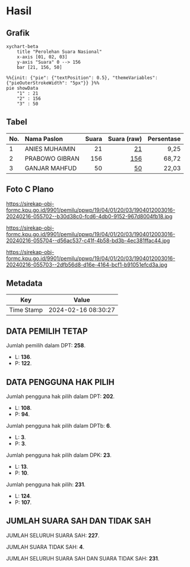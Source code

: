 # Hasil

## Grafik

```mermaid
xychart-beta
    title "Perolehan Suara Nasional"
    x-axis [01, 02, 03]
    y-axis "Suara" 0 --> 156
    bar [21, 156, 50]
```

```mermaid
%%{init: {"pie": {"textPosition": 0.5}, "themeVariables": {"pieOuterStrokeWidth": "5px"}} }%%
pie showData
    "1" : 21
    "2" : 156
    "3" : 50
```

## Tabel

| No. | Nama Paslon    | Suara | Suara (raw) | Persentase |
|:--- |:-------------- | -----:| -----------:| ----------:|
| 1   | ANIES MUHAIMIN | 21    | [21][p-1]   | 9,25       |
| 2   | PRABOWO GIBRAN | 156   | [156][p-2]  | 68,72      |
| 3   | GANJAR MAHFUD  | 50    | [50][p-3]   | 22,03      |


[p-1]: https://github.com/gigit-pemilu/pemilu-2024/blob/main/pilpres/hitung-suara/sub/19-kepulauan-bangka-belitung/sub/04-bangka-tengah/sub/01-koba/sub/2003-nibung/sub/016-tps/sub/paslon-1.txt
[p-2]: https://github.com/gigit-pemilu/pemilu-2024/blob/main/pilpres/hitung-suara/sub/19-kepulauan-bangka-belitung/sub/04-bangka-tengah/sub/01-koba/sub/2003-nibung/sub/016-tps/sub/paslon-2.txt
[p-3]: https://github.com/gigit-pemilu/pemilu-2024/blob/main/pilpres/hitung-suara/sub/19-kepulauan-bangka-belitung/sub/04-bangka-tengah/sub/01-koba/sub/2003-nibung/sub/016-tps/sub/paslon-3.txt

## Foto C Plano

https://sirekap-obj-formc.kpu.go.id/9901/pemilu/ppwp/19/04/01/20/03/1904012003016-20240216-055702--b30d38c0-fcd6-4db0-9152-967d8004fb18.jpg

https://sirekap-obj-formc.kpu.go.id/9901/pemilu/ppwp/19/04/01/20/03/1904012003016-20240216-055704--d56ac537-c41f-4b58-bd3b-4ec381ffac44.jpg

https://sirekap-obj-formc.kpu.go.id/9901/pemilu/ppwp/19/04/01/20/03/1904012003016-20240216-055703--2dfb56d8-d16e-4164-bcf1-b91051efcd3a.jpg


## Metadata

| Key        | Value               |
| ---------- | ------------------- |
| Time Stamp | 2024-02-16 08:30:27 |


## DATA PEMILIH TETAP

Jumlah pemilih dalam DPT: **258**.
 * L: **136**.
 * P: **122**.

## DATA PENGGUNA HAK PILIH

Jumlah pengguna hak pilih dalam DPT: **202**.
 * L: **108**.
 * P: **94**.

Jumlah pengguna hak pilih dalam DPTb: **6**.
 * L: **3**.
 * P: **3**.

Jumlah pengguna hak pilih dalam DPK: **23**.
 * L: **13**.
 * P: **10**.

Jumlah pengguna hak pilih: **231**.
 * L: **124**.
 * P: **107**.

## JUMLAH SUARA SAH DAN TIDAK SAH

JUMLAH SELURUH SUARA SAH: **227**.

JUMLAH SUARA TIDAK SAH: **4**.

JUMLAH SELURUH SUARA SAH DAN SUARA TIDAK SAH: **231**.


